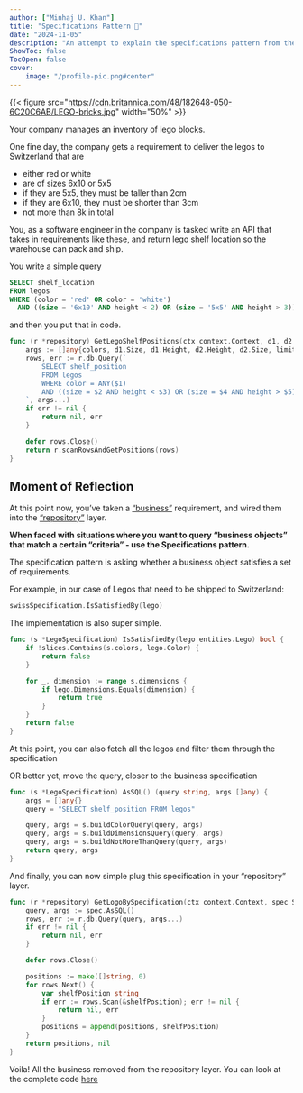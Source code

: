 ```yaml
---
author: ["Minhaj U. Khan"]
title: "Specifications Pattern 📄"
date: "2024-11-05"
description: "An attempt to explain the specifications pattern from the Domain Driven Design Book"
ShowToc: false
TocOpen: false
cover:
    image: "/profile-pic.png#center"
---
```

{{< figure src="https://cdn.britannica.com/48/182648-050-6C20C6AB/LEGO-bricks.jpg" width="50%" >}}

Your company manages an inventory of lego blocks. 

One fine day, the company gets a requirement to deliver the legos to Switzerland that are

- either red or white
- are of sizes 6x10 or 5x5
- if they are 5x5, they must be taller than 2cm
- if they are 6x10, they must be shorter than 3cm
- not more than 8k in total

You, as a software engineer in the company is tasked write an API that takes in requirements like these, and return lego shelf location so the warehouse can pack and ship.

You write a simple query

```sql
SELECT shelf_location
FROM legos
WHERE (color = 'red' OR color = 'white')
  AND ((size = '6x10' AND height < 2) OR (size = '5x5' AND height > 3)) LIMIT 8000;
```

and then you put that in code.

```go
func (r *repository) GetLegoShelfPositions(ctx context.Context, d1, d2 LegoDimension, colors []string, limit int) ([]string, error) {
	args := []any{colors, d1.Size, d1.Height, d2.Height, d2.Size, limit}
	rows, err := r.db.Query(`
		SELECT shelf_position
		FROM legos
		WHERE color = ANY($1) 
		AND ((size = $2 AND height < $3) OR (size = $4 AND height > $5)) LIMIT $6
	`, args...)
	if err != nil {
		return nil, err
	}

	defer rows.Close()
	return r.scanRowsAndGetPositions(rows)
}
```

## Moment of Reflection

At this point now, you’ve taken a [“business”](https://thecodest.co/dictionary/business-logic-layer/) requirement, and wired them into the [“repository”](https://medium.com/@pererikbergman/repository-design-pattern-e28c0f3e4a30) layer. 

**When faced with situations where you want to query “business objects” that match a certain “criteria” - use the Specifications pattern.**

The specification pattern is asking whether a business object satisfies a set of requirements.

For example, in our case of Legos that need to be shipped to Switzerland:

```go
swissSpecification.IsSatisfiedBy(lego)
```

The implementation is also super simple.

```go
func (s *LegoSpecification) IsSatisfiedBy(lego entities.Lego) bool {
	if !slices.Contains(s.colors, lego.Color) {
		return false
	}

	for _, dimension := range s.dimensions {
		if lego.Dimensions.Equals(dimension) {
			return true
		}
	}
	return false
}
```

At this point, you can also fetch all the legos and filter them through
the specification

OR better yet, move the query, closer to the business specification

```go
func (s *LegoSpecification) AsSQL() (query string, args []any) {
	args = []any{}
	query = "SELECT shelf_position FROM legos"

	query, args = s.buildColorQuery(query, args)
	query, args = s.buildDimensionsQuery(query, args)
	query, args = s.buildNotMoreThanQuery(query, args)
	return query, args
}
```

And finally, you can now simple plug this specification in your “repository” layer.

```go
func (r *repository) GetLogoBySpecification(ctx context.Context, spec Specification[Lego]) ([]string, error) {
	query, args := spec.AsSQL()
	rows, err := r.db.Query(query, args...)
	if err != nil {
		return nil, err
	}

	defer rows.Close()

	positions := make([]string, 0)
	for rows.Next() {
		var shelfPosition string
		if err := rows.Scan(&shelfPosition); err != nil {
			return nil, err
		}
		positions = append(positions, shelfPosition)
	}
	return positions, nil
}
```

Voila! All the business removed from the repository layer.
You can look at the complete code [here](https://github.com/minhajthekhan/scratchpad/tree/main/specifications)
